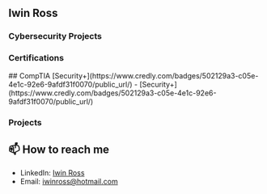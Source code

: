 <h2> Iwin Ross </h2>

<h3> Cybersecurity Projects </h3>

<h3> Certifications </h3>
## CompTIA
[Security+](https://www.credly.com/badges/502129a3-c05e-4e1c-92e6-9afdf31f0070/public_url/)
- [Security+](https://www.credly.com/badges/502129a3-c05e-4e1c-92e6-9afdf31f0070/public_url/)
<h3> Projects </h3>

## 📫 How to reach me

- LinkedIn: [Iwin Ross](https://www.linkedin.com/in/iwinross/)
- Email: iwinross@hotmail.com
